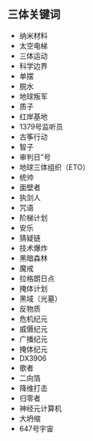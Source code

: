 ## 三体关键词

- 纳米材料
- 太空电梯
- 三体运动
- 科学边界
- 单摆
- 脱水
- 地球叛军
- 质子
- 红岸基地
- 1379号监听员
- 古筝行动
- 智子
- 审判日”号
- 地球三体组织（ETO）
- 统帅
- 面壁者
- 执剑人
- 咒语
- 阶梯计划
- 安乐
- 猜疑链
- 技术爆炸
- 黑暗森林
- 魔戒
- 拉格朗日点
- 掩体计划
- 黑域（光墓）
- 反物质
- 危机纪元
- 威慑纪元
- 广播纪元
- 掩体纪元
- DX3906
- 歌者
- 二向箔
- 降维打击
- 归零者
- 神经元计算机
- 大坍缩
- 647号宇宙